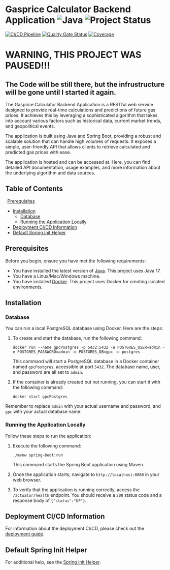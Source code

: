 # Gasprice Calculator Backend Application ![Java](https://img.shields.io/badge/Code-Java-informational?style=flat&logo=openjdk&logoColor=white&color=2bbc8a) ![Project Status](https://img.shields.io/badge/Project_Status-PAUSED-red)

[![CI/CD Pipeline](https://github.com/JanoschA/gasprice-calculator/actions/workflows/pipeline_master.yml/badge.svg?branch=master)](https://github.com/JanoschA/gasprice-calculator/actions/workflows/pipeline_master.yml)
[![Quality Gate Status](https://sonarcloud.io/api/project_badges/measure?project=JanoschA_gasprice-calculator&metric=alert_status)](https://sonarcloud.io/summary/new_code?id=JanoschA_gasprice-calculator)
[![Coverage](https://sonarcloud.io/api/project_badges/measure?project=JanoschA_gasprice-calculator&metric=coverage)](https://sonarcloud.io/summary/new_code?id=JanoschA_gasprice-calculator)

# WARNING, THIS PROJECT WAS PAUSED!!!
## The Code will be still there, but the infrustructure will be gone until I started it again.

The Gasprice Calculator Backend Application is a RESTful web service designed to provide real-time calculations and predictions of future gas prices. It achieves this by leveraging a sophisticated algorithm that takes into account various factors such as historical data, current market trends, and geopolitical events.

The application is built using Java and Spring Boot, providing a robust and scalable solution that can handle high volumes of requests. It exposes a simple, user-friendly API that allows clients to retrieve calculated and predicted gas prices with ease.

The application is hosted and can be accessed at. Here, you can find detailed API documentation, usage examples, and more information about the underlying algorithm and data sources.

## Table of Contents
-[Prerequisites](#prerequisites)
- [Installation](#installation)
  - [Database](#database)
  - [Running the Application Locally](#Running-the-Application-Locally)
- [Deployment CI/CD Information](#deployment-cicd-information)
- [Default Spring Init Helper](#default-spring-init-helper)

## Prerequisites

Before you begin, ensure you have met the following requirements:

* You have installed the latest version of [Java](https://www.oracle.com/java/technologies/javase-jdk17-downloads.html). This project uses Java 17.
* You have a Linux/Mac/Windows machine.
* You have installed [Docker](https://docs.docker.com/get-docker/). This project uses Docker for creating isolated environments.

## Installation

### Database

You can run a local PostgreSQL database using Docker. Here are the steps:

1. To create and start the database, run the following command:

    ```shell
    docker run --name gpcPostgres -p 5432:5432 -e POSTGRES_USER=admin -e POSTGRES_PASSWORD=admin -e POSTGRES_DB=gpc -d postgres
    ```

   This command will start a PostgreSQL database in a Docker container named `gpcPostgres`, accessible at port `5432`. The database name, user, and password are all set to `admin`.

2. If the container is already created but not running, you can start it with the following command:

    ```shell
    docker start gpcPostgres
    ```

Remember to replace `admin` with your actual username and password, and `gpc` with your actual database name.

### Running the Application Locally

Follow these steps to run the application:

1. Execute the following command:

    ```shell
    ./mvnw spring-boot:run
    ```

   This command starts the Spring Boot application using Maven.

2. Once the application starts, navigate to `http://localhost:8080` in your web browser.

3. To verify that the application is running correctly, access the `/actuator/health` endpoint. You should receive a `200` status code and a response body of `{"status":"UP"}`.

## Deployment CI/CD Information
For information about the deployment CI/CD, please check out the [deployment guide](DEPLOYMENT_README.md).

## Default Spring Init Helper
For additional help, see the [Spring Init Helper](HELP.md).
